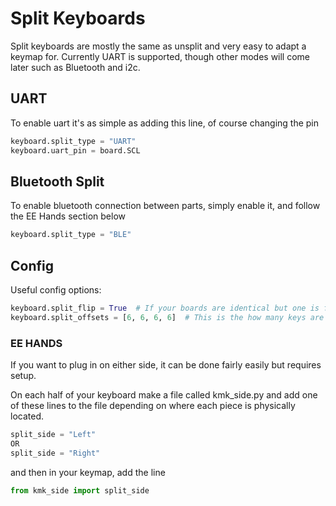 # Split Keyboards
Split keyboards are mostly the same as unsplit and very easy to adapt a keymap for. Currently
UART is supported, though other modes will come later such as Bluetooth and i2c.


## UART
To enable uart it's as simple as adding this line, of course changing the pin
```python
keyboard.split_type = "UART"
keyboard.uart_pin = board.SCL
```

## Bluetooth Split
To enable bluetooth connection between parts, simply enable it, and follow the EE Hands section below
```python
keyboard.split_type = "BLE"
```

## Config
Useful config options:
```python
keyboard.split_flip = True  # If your boards are identical but one is flipped, this option is for you 
keyboard.split_offsets = [6, 6, 6, 6]  # This is the how many keys are on each column on the "target" half
```

### EE HANDS
If you want to plug in on either side, it can be done fairly easily but requires setup. 

On each half of your keyboard make a file called kmk_side.py and add one of these lines to the file
depending on where each piece is physically located.
```python
split_side = "Left"
OR
split_side = "Right"
```

and then in your keymap, add the line
```python
from kmk_side import split_side
```

